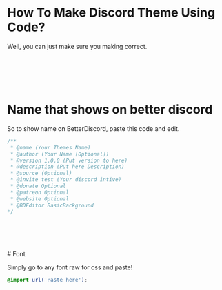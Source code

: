 # How To Make Discord Theme Using Code?

Well, you can just make sure you making correct.

<br>
<br>
<br>
<br>



# Name that shows on better discord

So to show name on BetterDiscord, paste this code and edit.

```css
/**
 * @name (Your Themes Name)
 * @author (Your Name [Optional])
 * @version 1.0.0 (Put version to here)
 * @description (Put here Description)
 * @source (Optional)
 * @invite test (Your discord intive)
 * @donate Optional
 * @patreon Optional
 * @website Optional
 * @BDEditor BasicBackground
*/
```
<br>
<br>
<br>
<br>
# Font

Simply go to any font raw for css and paste!

```css
@import url('Paste here');
```
